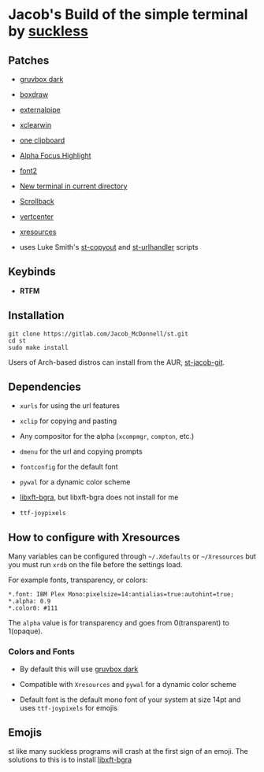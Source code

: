 # Jacob's Build of the simple terminal by [suckless](https://st.suckless.org)

## Patches

- [gruvbox dark](https://st.suckless.org/patches/gruvbox/)

- [boxdraw](https://st.suckless.org/patches/boxdraw/)

- [externalpipe](https://st.suckless.org/patches/externalpipe/)

- [xclearwin](https://st.suckless.org/patches/xclearwin/)

- [one clipboard](https://st.suckless.org/patches/clipboard/)

- [Alpha Focus Highlight](https://st.suckless.org/patches/alpha_focus_highlight/)

- [font2](https://st.suckless.org/patches/font2/
)
- [New terminal in current directory](https://st.suckless.org/patches/newterm/)

- [Scrollback](https://st.suckless.org/patches/scrollback/)

- [vertcenter](https://st.suckless.org/patches/vertcenter/)

- [xresources](https://st.suckless.org/patches/xresources/)

- uses Luke Smith's [st-copyout](https://github.com/LukeSmithxyz/st/blob/master/st-copyout) and [st-urlhandler](https://github.com/LukeSmithxyz/st/blob/master/st-urlhandler) scripts

## Keybinds

- **RTFM**

## Installation

```shell
git clone https://gitlab.com/Jacob_McDonnell/st.git
cd st
sudo make install
```

Users of Arch-based distros can install from the AUR, [st-jacob-git](https://aur.archlinux.org/packages/st-jacob-git/).

## Dependencies

- `xurls` for using the url features

- `xclip` for copying and pasting

- Any compositor for the alpha (`xcompmgr`, `compton`, etc.)

- `dmenu` for the url and copying prompts

- `fontconfig` for the default font

- `pywal` for a dynamic color scheme

- [libxft-bgra](https://aur.archlinux.org/packages/libxft-bgra/), but libxft-bgra does not install for me

- `ttf-joypixels`

## How to configure with Xresources

Many variables can be configured through `~/.Xdefaults` or `~/Xresources` but you must run `xrdb` on the file before the settings load.

For example fonts, transparency, or colors:

```
*.font:	IBM Plex Mono:pixelsize=14:antialias=true:autohint=true;
*.alpha: 0.9
*.color0: #111
```

The `alpha` value is for transparency and goes from 0(transparent) to 1(opaque).

### Colors and Fonts

- By default this will use [gruvbox dark](https://github.com/morhetz/gruvbox)

- Compatible with `Xresources` and `pywal` for a dynamic color scheme

- Default font is the default mono font of your system at size 14pt and uses `ttf-joypixels`  for emojis

## Emojis

st like many suckless programs will crash at the first sign of an emoji. The solutions to this is to install [libxft-bgra](https://aur.archlinux.org/packages/libxft-bgra/)
